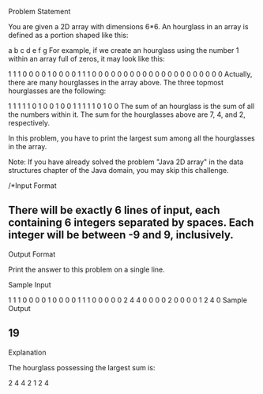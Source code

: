 Problem Statement

You are given a 2D array with dimensions 6*6. An hourglass in an array is defined as a portion shaped like this:

a b c
  d
e f g
For example, if we create an hourglass using the number 1 within an array full of zeros, it may look like this:

1 1 1 0 0 0
0 1 0 0 0 0
1 1 1 0 0 0
0 0 0 0 0 0
0 0 0 0 0 0
0 0 0 0 0 0
Actually, there are many hourglasses in the array above. The three topmost hourglasses are the following:

1 1 1     1 1 0     1 0 0
  1         0         0
1 1 1     1 1 0     1 0 0
The sum of an hourglass is the sum of all the numbers within it. The sum for the hourglasses above are 7, 4, and 2, respectively.

In this problem, you have to print the largest sum among all the hourglasses in the array.

Note: If you have already solved the problem "Java 2D array" in the data structures chapter of the Java domain, you may skip this challenge.

/*Input Format

There will be exactly 6 lines of input, each containing 6 integers separated by spaces. Each integer will be between -9 and 9, inclusively.
-----------------------------------------------------------------------------------------------------------------------------------------------------------------------
Output Format

Print the answer to this problem on a single line.

Sample Input

1 1 1 0 0 0
0 1 0 0 0 0
1 1 1 0 0 0
0 0 2 4 4 0
0 0 0 2 0 0
0 0 1 2 4 0
Sample Output

19
------------------------------------------------------------------------------------------------------------------------------------------------------------------------
Explanation

The hourglass possessing the largest sum is:

2 4 4
  2
1 2 4
